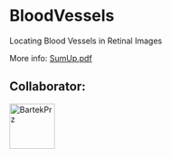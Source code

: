 # BloodVessels
Locating Blood Vessels in Retinal Images

More info:
<a href="https://github.com/NaIwo/BloodVessels/blob/master/Sprawozdanie.pdf">SumUp.pdf</a>



## Collaborator:

<a href="https://github.com/BartekPrz"><img src="https://avatars3.githubusercontent.com/u/38264818?s=400&v=4" title="BartekPrz" width="80" height="80"></a>
